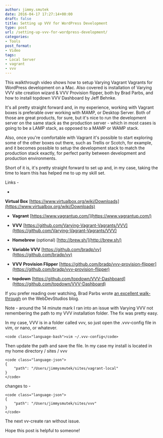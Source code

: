 ```yaml
---
author: jimmy.smutek
date: 2016-04-17 17:27:14+00:00
draft: false
title: Setting up VVV for WordPress Development
type: post
url: /setting-up-vvv-for-wordpress-development/
categories:
- Tools
post_format:
- Video
tags:
- Local Server
- vagrant
- vvv
---
```


This walkthrough video shows how to setup Varying Vagrant Vagrants for WordPress development on a Mac. Also covered is installation of Varying VVV site creation wizard & VVV Provision flipper, both by Brad Parbs, and how to install topdown VVV Dashboard by Jeff Behnke.

It's all pretty straight forward and, in my experience, working with Vagrant boxes is preferable over working with MAMP, or Desktop Server. Both of those are great products, for sure, but it's nice to run the development server on the same stack as the production server - which in most cases is going to be a LAMP stack, as opposed to a MAMP or WAMP stack.

Also, once you're comfortable with Vagrant it's possible to start exploring some of the other boxes out there, such as Trellis or Scotch, for example, and it becomes possible to setup the development stack to match the production stack exactly, for perfect parity between development and production environments.

Short of it is, it's pretty straight forward to set up and, in my case, taking the time to learn this has helped me to up my skill set.

Links -



  * 
**Virtual Box**
[https://www.virtualbox.org/wiki/Downloads](https://www.virtualbox.org/wiki/Downloads)

  * **Vagrant**
[https://www.vagrantup.com/](https://www.vagrantup.com/)

   * **VVV**
[https://github.com/Varying-Vagrant-Vagrants/VVV](https://github.com/Varying-Vagrant-Vagrants/VVV)

  * **Homebrew** (optional)
[http://brew.sh/](http://brew.sh/)

  * **Variable VVV**
[https://github.com/bradp/vv](https://github.com/bradp/vv)

  * **VVV Provision Flipper**
[https://github.com/bradp/vvv-provision-flipper](https://github.com/bradp/vvv-provision-flipper)

  * **topdown**
[https://github.com/topdown/VVV-Dashboard](https://github.com/topdown/VVV-Dashboard)


  


If you prefer reading over watching, Brad Parbs wrote [an excellent walk-through](https://webdevstudios.com/2015/01/14/getting-started-vagrant-vvv-local-development/) on the WebDevStudios blog.





Note - around the 14 minute mark I ran into an issue with Varying VVV not remembering the path to my VVV installation folder. The fix was pretty easy.




In my case, VVV is in a folder called vvv, so just open the .vvv-config file in vim, or nano, or whatever.

    
    <code class="language-bash">vim ~/.vvv-config</code>


Then update the path and save the file. In my case my install is located in my home directory / sites / vvv

    
    <code class="language-json">
    {
    	"path": "/Users/jimmysmutek/sites/vagrant-local"
    }
    </code>


changes to -

    
    <code class="language-json">
    {
    	"path": "/Users/jimmysmutek/sites/vvv"
    }
    </code>


The next vv-create ran without issue.

Hope this post is helpful to someone!
